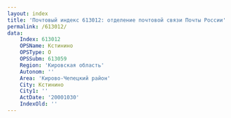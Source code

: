 ```yaml
---
layout: index
title: 'Почтовый индекс 613012: отделение почтовой связи Почты России'
permalink: /613012/
data:
    Index: 613012
    OPSName: Кстинино
    OPSType: О
    OPSSubm: 613059
    Region: 'Кировская область'
    Autonom: ''
    Area: 'Кирово-Чепецкий район'
    City: Кстинино
    City1: ''
    ActDate: '20001030'
    IndexOld: ''
---
```


